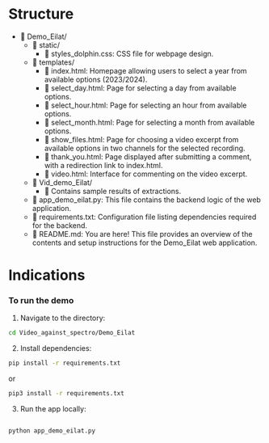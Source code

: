 # Structure

- 📂 Demo_Eilat/
    - 📂 static/
        - 📜 styles_dolphin.css: CSS file for webpage design.
    - 📂 templates/
        - 📜 index.html: Homepage allowing users to select a year from available options (2023/2024).
        - 📜 select_day.html: Page for selecting a day from available options.
        - 📜 select_hour.html: Page for selecting an hour from available options.
        - 📜 select_month.html: Page for selecting a month from available options.
        - 📜 show_files.html: Page for choosing a video excerpt from available options in two channels for the selected recording.
        - 📜 thank_you.html: Page displayed after submitting a comment, with a redirection link to index.html.
        - 📜 video.html: Interface for commenting on the video excerpt.
    - 📂 Vid_demo_Eilat/
        - 📂 Contains sample results of extractions.
    - 📜 app_demo_eilat.py: This file contains the backend logic of the web application.
    - 📜 requirements.txt: Configuration file listing dependencies required for the backend.
    - 📜 README.md: You are here! This file provides an overview of the contents and setup instructions for the Demo_Eilat web application.

# Indications

### To run the demo

1. Navigate to the directory:

```bash
cd Video_against_spectro/Demo_Eilat
```

2. Install dependencies:

```bash
pip install -r requirements.txt
```

or 

```bash
pip3 install -r requirements.txt
```

3. Run the app locally:

```bash

python app_demo_eilat.py
```